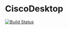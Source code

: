 # CiscoDesktop
[![Build Status](https://travis-ci.org/pages-themes/hacker.svg?branch=master)](https://travis-ci.org/pages-themes/hacker)
